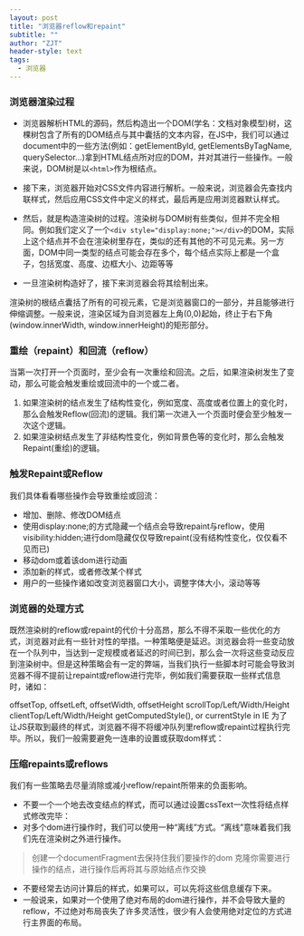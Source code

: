 ```yaml
---
layout: post
title: "浏览器reflow和repaint"
subtitle: ""
author: "ZJT"
header-style: text
tags:
  - 浏览器
---
```



### 浏览器渲染过程

- 浏览器解析HTML的源码，然后构造出一个DOM(学名：文档对象模型)树，这棵树包含了所有的DOM结点与其中囊括的文本内容，在JS中，我们可以通过document中的一些方法(例如：getElementById, getElementsByTagName, querySelector...)拿到HTML结点所对应的DOM，并对其进行一些操作。一般来说，DOM树是以`<html>`作为根结点。

- 接下来，浏览器开始对CSS文件内容进行解析。一般来说，浏览器会先查找内联样式，然后应用CSS文件中定义的样式，最后再是应用浏览器默认样式。

- 然后，就是构造渲染树的过程。渲染树与DOM树有些类似，但并不完全相同。例如我们定义了一个`<div style="display:none;"></div>`的DOM，实际上这个结点并不会在渲染树里存在，类似的还有其他的不可见元素。另一方面，DOM中同一类型的结点可能会存在多个，每个结点实际上都是一个盒子，包括宽度、高度、边框大小、边距等等

- 一旦渲染树构造好了，接下来浏览器会将其绘制出来。

渲染树的根结点囊括了所有的可视元素，它是浏览器窗口的一部分，并且能够进行伸缩调整。一般来说，渲染区域为自浏览器左上角(0,0)起始，终止于右下角(window.innerWidth, window.innerHeight)的矩形部分。

### 重绘（repaint）和回流（reflow）

当第一次打开一个页面时，至少会有一次重绘和回流。之后，如果渲染树发生了变动，那么可能会触发重绘或回流中的一个或二者。

1. 如果渲染树的结点发生了结构性变化，例如宽度、高度或者位置上的变化时，那么会触发Reflow(回流)的逻辑。我们第一次进入一个页面时便会至少触发一次这个逻辑。
2. 如果渲染树结点发生了非结构性变化，例如背景色等的变化时，那么会触发Repaint(重绘)的逻辑。

### 触发Repaint或Reflow

我们具体看看哪些操作会导致重绘或回流：

- 增加、删除、修改DOM结点
- 使用display:none;的方式隐藏一个结点会导致repaint与reflow，使用visibility:hidden;进行dom隐藏仅仅导致repaint(没有结构性变化，仅仅看不见而已)
- 移动dom或着该dom进行动画
- 添加新的样式，或者修改某个样式
- 用户的一些操作诸如改变浏览器窗口大小，调整字体大小，滚动等等

### 浏览器的处理方式

既然渲染树的reflow或repaint的代价十分高昂，那么不得不采取一些优化的方式，浏览器对此有一些针对性的举措。一种策略便是延迟。浏览器会将一些变动放在一个队列中，当达到一定规模或者延迟的时间已到，那么会一次将这些变动反应到渲染树中。但是这种策略会有一定的弊端，当我们执行一些脚本时可能会导致浏览器不得不提前让repaint或reflow进行完毕，例如我们需要获取一些样式信息时，诸如：

offsetTop, offsetLeft, offsetWidth, offsetHeight
scrollTop/Left/Width/Height
clientTop/Left/Width/Height
getComputedStyle(), or currentStyle in IE
为了让JS获取到最终的样式，浏览器不得不将缓冲队列里reflow或repaint过程执行完毕。所以，我们一般需要避免一连串的设置或获取dom样式：

### 压缩repaints或reflows

我们有一些策略去尽量消除或减小reflow/repaint所带来的负面影响。

- 不要一个一个地去改变结点的样式，而可以通过设置cssText一次性将结点样式修改完毕：
- 对多个dom进行操作时，我们可以使用一种“离线”方式。“离线”意味着我们我们先在渲染树之外进行操作。
>创建一个documentFragment去保持住我们要操作的dom
克隆你需要进行操作的结点，进行操作后再将其与原始结点作交换

- 不要经常去访问计算后的样式，如果可以，可以先将这些信息缓存下来。
- 一般说来，如果对一个使用了绝对布局的dom进行操作，并不会导致大量的reflow，不过绝对布局丧失了许多灵活性，很少有人会使用绝对定位的方式进行主界面的布局。